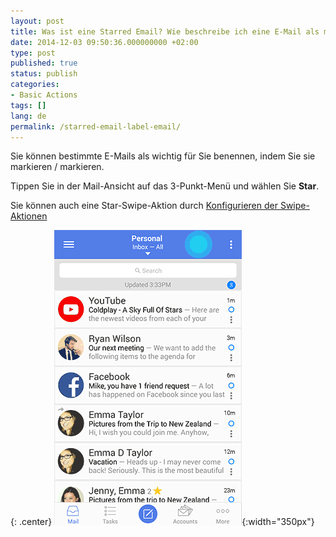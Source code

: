 ```yaml
---
layout: post
title: Was ist eine Starred Email? Wie beschreibe ich eine E-Mail als markiert?
date: 2014-12-03 09:50:36.000000000 +02:00
type: post
published: true
status: publish
categories:
- Basic Actions
tags: []
lang: de
permalink: /starred-email-label-email/
---
```


Sie können bestimmte E-Mails als wichtig für Sie benennen, indem Sie sie markieren / markieren.

Tippen Sie in der Mail-Ansicht auf das 3-Punkt-Menü und wählen Sie **Star**.

Sie können auch eine Star-Swipe-Aktion durch [Konfigurieren der Swipe-Aktionen](/configure-left-right-swipe-menu/)

{: .center}
![email 3 dots star](/assets/email3dots_star.gif){:width="350px"}
